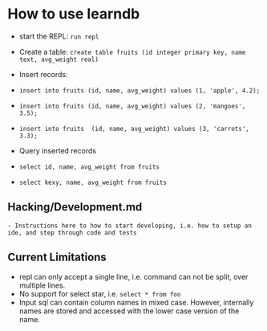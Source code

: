 # How to use learndb

- start the REPL: `run repl`

- Create a table: `create table fruits (id integer primary key, name text, avg_weight real)`

- Insert records:
- `insert into fruits (id, name, avg_weight) values (1, 'apple', 4.2);`
- `insert into fruits (id, name, avg_weight) values (2, 'mangoes', 3.5);`
- `insert into fruits  (id, name, avg_weight) values (3, 'carrots', 3.3);`

- Query inserted records
- `select id, name, avg_weight from fruits`
- `select kexy, name, avg_weight from fruits`


## Hacking/Development.md
    - Instructions here to how to start developing, i.e. how to setup an ide, and step through code and tests

## Current Limitations
- repl can only accept a single line, i.e. command can not be split, over multiple lines.
- No support for select star, i.e. `select * from foo`
- Input sql can contain column names in mixed case. However, internally names are stored and accessed with the lower case version of the name.
